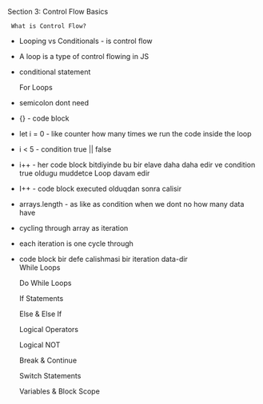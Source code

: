 Section 3: Control Flow Basics

     What is Control Flow?

* Looping vs Conditionals - is control flow
* A loop is a type of control flowing in JS
* conditional statement
  

     For Loops

* semicolon dont need
* {} - code block
* let i = 0 - like counter how many times we run the code inside the loop
* i < 5 - condition true || false
* i++ - her code block bitdiyinde bu bir elave daha daha edir ve condition true oldugu muddetce Loop davam edir
* I++ - code block executed olduqdan sonra calisir
* arrays.length - as like as condition when we dont no how many data have
* cycling through array as iteration
* each iteration is one cycle through
* code block bir defe calishmasi bir iteration data-dir  
     While Loops

     Do While Loops

     If Statements

     Else & Else If

     Logical Operators

     Logical NOT

     Break & Continue
 
     Switch Statements

     Variables & Block Scope
